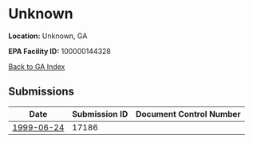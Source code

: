 # Unknown

**Location:** Unknown, GA

**EPA Facility ID:** 100000144328

[Back to GA Index](../../index.md)

## Submissions

| Date | Submission ID | Document Control Number |
|------|--------------|-------------------------|
| [1999-06-24](submissions/17186.md) | 17186 |  |
